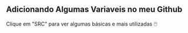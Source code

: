 ## Adicionando Algumas Variaveis no meu Github ##
Clique em "SRC" para ver algumas básicas e mais utilizadas 🖱️
